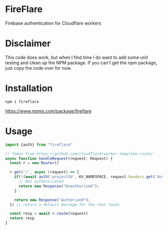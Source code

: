 # FireFlare
Firebase authentication for Cloudflare workers

# Disclaimer
This code does work, but when I find time I do want to add some unit testing and clean up the NPM package. 
If you can't get the npm package, just copy the code over for now. 

# Installation
`npm i fireflare`

https://www.npmjs.com/package/fireflare
# Usage
```typescript
import {auth} from "fireflare"

// Taken from https://github.com/cloudflare/worker-template-router
async function handleRequest(request: Request) {
  const r = new Router()

  r.get('/', async (request) => {
    if(!(await auth('projectId', KV_NAMESPACE, request.headers.get('Authorization').replace("Bearer ", "")))) {
      // Not authenticated
      return new Response("Unauthorized");
    }

    return new Response("Authorized");
  }) // return a default message for the root route

  const resp = await r.route(request)
  return resp
}
```
